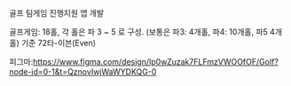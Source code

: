 골프 팀게임 진행지원 앱 개발

골프게임: 18홀, 각 홀은 파 3 ~ 5 로 구성. (보통은 파3: 4개홀, 파4: 10개홀, 파5 4개홀) 
              기준 72타-이븐(Even)


피그마:https://www.figma.com/design/Ip0wZuzak7FLFmzVWOOfOF/Golf?node-id=0-1&t=QznovIwjWaWYDKQG-0
